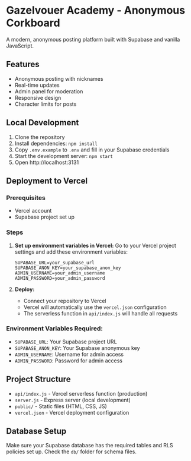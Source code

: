 # Gazelvouer Academy - Anonymous Corkboard

A modern, anonymous posting platform built with Supabase and vanilla JavaScript.

## Features

- Anonymous posting with nicknames
- Real-time updates
- Admin panel for moderation
- Responsive design
- Character limits for posts

## Local Development

1. Clone the repository
2. Install dependencies: `npm install`
3. Copy `.env.example` to `.env` and fill in your Supabase credentials
4. Start the development server: `npm start`
5. Open http://localhost:3131

## Deployment to Vercel

### Prerequisites
- Vercel account
- Supabase project set up

### Steps

1. **Set up environment variables in Vercel:**
   Go to your Vercel project settings and add these environment variables:
   
   ```
   SUPABASE_URL=your_supabase_url
   SUPABASE_ANON_KEY=your_supabase_anon_key
   ADMIN_USERNAME=your_admin_username
   ADMIN_PASSWORD=your_admin_password
   ```

2. **Deploy:**
   - Connect your repository to Vercel
   - Vercel will automatically use the `vercel.json` configuration
   - The serverless function in `api/index.js` will handle all requests

### Environment Variables Required:

- `SUPABASE_URL`: Your Supabase project URL
- `SUPABASE_ANON_KEY`: Your Supabase anonymous key
- `ADMIN_USERNAME`: Username for admin access
- `ADMIN_PASSWORD`: Password for admin access

## Project Structure

- `api/index.js` - Vercel serverless function (production)
- `server.js` - Express server (local development)
- `public/` - Static files (HTML, CSS, JS)
- `vercel.json` - Vercel deployment configuration

## Database Setup

Make sure your Supabase database has the required tables and RLS policies set up. Check the `db/` folder for schema files.
